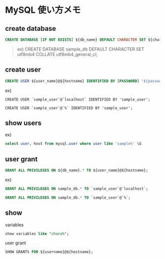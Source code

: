 # MySQL 使い方メモ

## create database

```sql
CREATE DATABASE [IF NOT EXISTS] ${db_name} DEFAULT CHARACTER SET ${charset} COLLATE ${collation};
```

> ex) CREATE DATABASE sample_db DEFAULT CHARACTER SET utf8mb4 COLLATE utf8mb4_general_ci;

## create user

```sql
CREATE USER ${user_name}@${hostname} IDENTIFIED BY [PASSWORD] '${password}';
```

ex) 

```
CREATE USER `sample_user`@`localhost` IDENTIFIED BY 'sample_user';
```

```
CREATE USER `sample_user`@`%` IDENTIFIED BY 'sample_user';
```

## show users

ex)

```sql
select user, host from mysql.user where user like 'sample%' \G
```

## user grant

```sql
GRANT ALL PRIVILEGES ON ${db_name}.* TO ${user_name}@${hostname};
```

ex) 

```sql
GRANT ALL PRIVILEGES ON sample_db.* TO `sample_user`@`localhost`;
```

```sql
GRANT ALL PRIVILEGES ON sample_db.* TO `sample_user`@`%`;
```

## show

variables

```sql
show variables like "chara%";
```

user grant

```sql
SHOW GRANTS FOR ${username}@${hostname};
```
